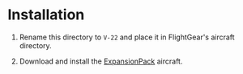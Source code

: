 Installation
============

1. Rename this directory to `V-22` and place it in FlightGear's aircraft directory.

2. Download and install the [ExpansionPack][url-expansion-pack] aircraft.

  [url-expansion-pack]: https://github.com/onox/ExpansionPack
